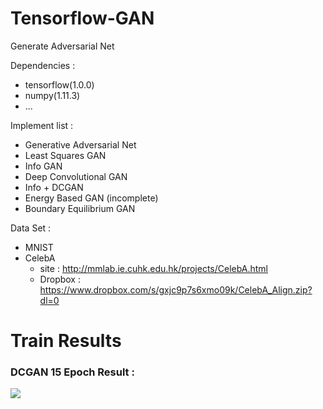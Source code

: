 # Tensorflow-GAN
Generate Adversarial Net

Dependencies :
  - tensorflow(1.0.0)
  - numpy(1.11.3)
  - ...
  
Implement list :
  - Generative Adversarial Net
  - Least Squares GAN
  - Info GAN
  - Deep Convolutional GAN
  - Info + DCGAN
  - Energy Based GAN (incomplete)
  - Boundary Equilibrium GAN
  
  
Data Set :
  - MNIST
  - CelebA
    - site : http://mmlab.ie.cuhk.edu.hk/projects/CelebA.html
    - Dropbox : https://www.dropbox.com/s/gxjc9p7s6xmo09k/CelebA_Align.zip?dl=0
    
    
# Train Results
    
### DCGAN 15 Epoch Result :
<img src="assets/DCGAN.gif">
